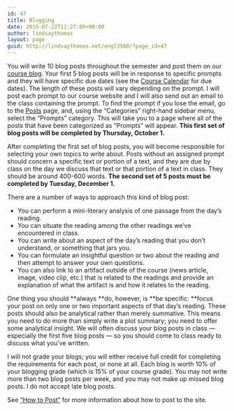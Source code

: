 ```yaml
---
id: 47
title: Blogging
date: 2015-07-22T11:27:00+00:00
author: lindsaythomas
layout: page
guid: http://lindsaythomas.net/engl3560/?page_id=47
---
```

You will write 10 blog posts throughout the semester and post them on our <a href="http://lindsaythomas.net/engl3560/posts/" target="_blank">course blog</a>. Your first 5 blog posts will be in response to specific prompts and they will have specific due dates (see the [Course Calendar](http://lindsaythomas.net/engl3560/calendar/) for due dates). The length of these posts will vary depending on the prompt. I will post each prompt to our course website and I will also send out an email to the class containing the prompt. To find the prompt if you lose the email, go to the [Posts](http://lindsaythomas.net/engl3560/posts/) page, and, using the “Categories” right-hand sidebar menu, select the &#8220;Prompts&#8221; category. This will take you to a page where all of the posts that have been categorized as &#8220;Prompts&#8221; will appear. **This first set of blog posts will be completed by Thursday, October 1.**

After completing the first set of blog posts, you will become responsible for selecting your own topics to write about. Posts without an assigned prompt should concern a specific text or portion of a text, and they are due by class on the day we discuss that text or that portion of a text in class. They should be around 400-600 words. **The second set of 5 posts must be completed by Tuesday, December 1.**

There are a number of ways to approach this kind of blog post:

  * You can perform a mini-literary analysis of one passage from the day&#8217;s reading.
  * You can situate the reading among the other readings we’ve encountered in class.
  * You can write about an aspect of the day’s reading that you don’t understand, or something that jars you.
  * You can formulate an insightful question or two about the reading and then attempt to answer your own questions.
  * You can also link to an artifact outside of the course (news article, image, video clip, etc.) that is related to the readings and provide an explanation of what the artifact is and how it relates to the reading.

One thing you should **always **do, however, is **be specific: **focus your post on only one or two important aspects of that day&#8217;s reading. These posts should also be analytical rather than merely summative. This means you need to do more than simply write a plot summary; you need to offer some analytical insight. We will often discuss your blog posts in class &#8212; especially the first five blog posts &#8212; so you should come to class ready to discuss what you&#8217;ve written.

I will not grade your blogs; you will either receive full credit for completing the requirements for each post, or none at all. Each blog is worth 10% of your blogging grade (which is 15% of your course grade). You may not write more than two blog posts per week, and you may not make up missed blog posts. I do not accept late blog posts.

See <a href="http://lindsaythomas.net/engl3560/2015/08/14/how-to-post/" target="_blank">&#8220;How to Post&#8221;</a> for more information about how to post to the site.
